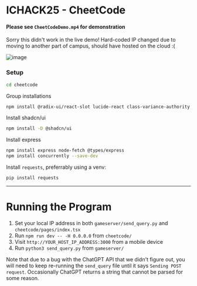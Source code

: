 # ICHACK25 - CheetCode

#### Please see `CheetCodeDemo.mp4` for demonstration
Sorry this didn't work in the live demo! Hard-coded IP changed due to moving to another part of campus, should have hosted on the cloud :(

![image](https://github.com/user-attachments/assets/c8c6778b-e7a8-4eae-b834-59b7c0298580)


### Setup

```bash
cd cheetcode
```
Group installations
```bash
npm install @radix-ui/react-slot lucide-react class-variance-authority clsx tailwind-merge
```
Install shadcn/ui
```bash
npm install -D @shadcn/ui
```
Install express
```bash
npm install express node-fetch @types/express 
npm install concurrently --save-dev
```
Install `requests`, preferrably using a venv:
```bash
pip install requests
```
___

# Running the Program

1. Set your local IP address in both `gameserver/send_query.py` and `cheetcode/pages/index.tsx`
2. Run `npm run dev -- -H 0.0.0.0` from `cheetcode/`
3. Visit `http://YOUR_HOST_IP_ADDRESS:3000` from a mobile device
4. Run `python3 send_query.py` from `gameserver/`



Note that due to a bug with the ChatGPT API that we didn't figure out, you will need to keep re-running the `send_query` file until it says `Sending POST request`. Occasionally ChatGPT returns a string that cannot be parsed for some reason. 
